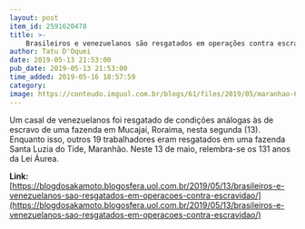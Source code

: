 ```yaml
---
layout: post
item_id: 2591620478
title: >-
    Brasileiros e venezuelanos são resgatados em operações contra escravidão
author: Tatu D'Oquei
date: 2019-05-13 21:53:00
pub_date: 2019-05-13 21:53:00
time_added: 2019-05-16 18:57:59
category: 
image: https://conteudo.imguol.com.br/blogs/61/files/2019/05/maranhao-615x300.jpeg
---
```


Um casal de venezuelanos foi resgatado de condições análogas às de escravo de uma fazenda em Mucajaí, Roraima, nesta segunda (13). Enquanto isso, outros 19 trabalhadores eram resgatados em uma fazenda Santa Luzia do Tide, Maranhão. Neste 13 de maio, relembra-se os 131 anos da Lei Áurea.

**Link:** [https://blogdosakamoto.blogosfera.uol.com.br/2019/05/13/brasileiros-e-venezuelanos-sao-resgatados-em-operacoes-contra-escravidao/](https://blogdosakamoto.blogosfera.uol.com.br/2019/05/13/brasileiros-e-venezuelanos-sao-resgatados-em-operacoes-contra-escravidao/)

